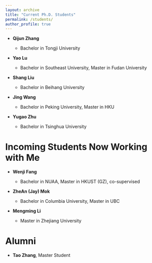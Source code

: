 ```yaml
---
layout: archive
title: "Current Ph.D. Students"
permalink: /students/
author_profile: true
---
```


* **Qijun Zhang**
    * Bachelor in Tongji University

* **Yao Lu**
    * Bachelor in Southeast University, Master in Fudan University

* **Shang Liu**
    * Bachelor in Beihang University

* **Jing Wang**
    * Bachelor in Peking University, Master in HKU 

* **Yugao Zhu**
    * Bachelor in Tsinghua University

Incoming Students Now Working with Me
======
* **Wenji Fang**
    * Bachelor in NUAA, Master in HKUST (GZ), co-supervised 

* **ZheAn (Jay) Mok**
    * Bachelor in Columbia University, Master in UBC

* **Mengming Li**
    * Master in Zhejiang University

Alumni
======
* **Tao Zhang**, Master Student
    


